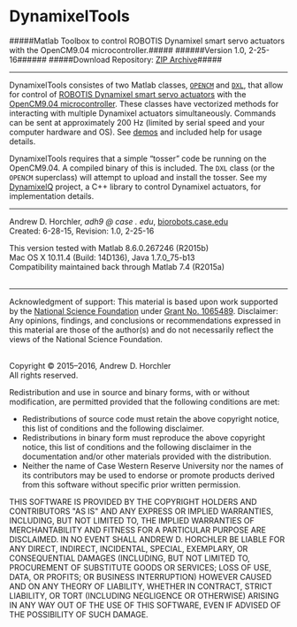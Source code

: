 DynamixelTools
========
#####Matlab Toolbox to control ROBOTIS Dynamixel smart servo actuators with the OpenCM9.04 microcontroller.#####
######Version 1.0, 2-25-16######
#####Download Repository: [ZIP Archive](https://github.com/horchler/DynamixelTools/archive/master.zip)#####

--------

DynamixelTools consistes of two Matlab classes, [```OPENCM```](https://github.com/horchler/DynamixelTools/blob/master/OPENCM.m) and [```DXL```](https://github.com/horchler/DynamixelTools/blob/master/DXL.m), that allow for control of [ROBOTIS Dynamixel smart servo actuators](http://www.robotis.com/xe/dynamixel_en) with the [OpenCM9.04 microcontroller](http://support.robotis.com/en/product/auxdevice/controller/opencm9.04.htm). These classes have vectorized methods for interacting with multiple Dynamixel actuators simultaneously. Commands can be sent at approximately 200 Hz (limited by serial speed and your computer hardware and OS). See [demos](https://github.com/horchler/DynamixelTools/tree/master/demos) and included help for usage details.

DynamixelTools requires that a simple &#8220;tosser&#8221; code be running on the OpenCM9.04. A compiled binary of this is included. The ```DXL``` class (or the ```OPENCM``` superclass) will attempt to upload and install the tosser. See my [DynamixelQ](https://github.com/horchler/DynamixelQ) project, a C++ library to control Dynamixel actuators, for implementation details.
&nbsp;  

--------

Andrew D. Horchler, *adh9 @ case . edu*, [biorobots.case.edu](http://biorobots.case.edu/)  
Created: 6-28-15, Revision: 1.0, 2-25-16  

This version tested with Matlab 8.6.0.267246 (R2015b)  
Mac OS X 10.11.4 (Build: 14D136), Java 1.7.0_75-b13  
Compatibility maintained back through Matlab 7.4 (R2015a)  
&nbsp;  

--------

Acknowledgment of support: This material is based upon work supported by the [National Science Foundation](http://www.nsf.gov/) under [Grant No.&nbsp;1065489](http://www.nsf.gov/awardsearch/showAward.do?AwardNumber=1065489). Disclaimer: Any opinions, findings, and conclusions or recommendations expressed in this material are those of the author(s) and do not necessarily reflect the views of the National Science Foundation.  
&nbsp;  

Copyright &copy; 2015&ndash;2016, Andrew D. Horchler  
All rights reserved.  

Redistribution and use in source and binary forms, with or without modification, are permitted provided that the following conditions are met:
 * Redistributions of source code must retain the above copyright notice, this list of conditions and the following disclaimer.
 * Redistributions in binary form must reproduce the above copyright notice, this list of conditions and the following disclaimer in the documentation and/or other materials provided with the distribution.
 * Neither the name of Case Western Reserve University nor the names of its contributors may be used to endorse or promote products derived from this software without specific prior written permission.

THIS SOFTWARE IS PROVIDED BY THE COPYRIGHT HOLDERS AND CONTRIBUTORS "AS IS" AND ANY EXPRESS OR IMPLIED WARRANTIES, INCLUDING, BUT NOT LIMITED TO, THE IMPLIED WARRANTIES OF MERCHANTABILITY AND FITNESS FOR A PARTICULAR PURPOSE ARE DISCLAIMED. IN NO EVENT SHALL ANDREW D. HORCHLER BE LIABLE FOR ANY DIRECT, INDIRECT, INCIDENTAL, SPECIAL, EXEMPLARY, OR CONSEQUENTIAL DAMAGES (INCLUDING, BUT NOT LIMITED TO, PROCUREMENT OF SUBSTITUTE GOODS OR SERVICES; LOSS OF USE, DATA, OR PROFITS; OR BUSINESS INTERRUPTION) HOWEVER CAUSED AND ON ANY THEORY OF LIABILITY, WHETHER IN CONTRACT, STRICT LIABILITY, OR TORT (INCLUDING NEGLIGENCE OR OTHERWISE) ARISING IN ANY WAY OUT OF THE USE OF THIS SOFTWARE, EVEN IF ADVISED OF THE POSSIBILITY OF SUCH DAMAGE.